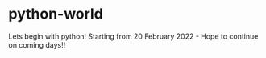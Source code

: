 # python-world
Lets begin with python!
Starting from 20 February 2022 - Hope to continue on coming days!!
